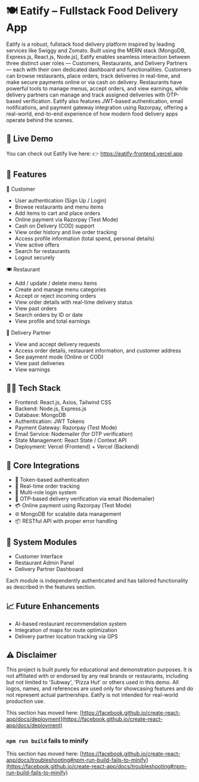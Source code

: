 # 🍽️ Eatify – Fullstack Food Delivery App

Eatify is a robust, fullstack food delivery platform inspired by leading services like Swiggy and Zomato. Built using the MERN stack (MongoDB, Express.js, React.js, Node.js), Eatify enables seamless interaction between three distinct user roles — Customers, Restaurants, and Delivery Partners — each with their own dedicated dashboard and functionalities. Customers can browse restaurants, place orders, track deliveries in real-time, and make secure payments online or via cash on delivery. Restaurants have powerful tools to manage menus, accept orders, and view earnings, while delivery partners can manage and track assigned deliveries with OTP-based verification. Eatify also features JWT-based authentication, email notifications, and payment gateway integration using Razorpay, offering a real-world, end-to-end experience of how modern food delivery apps operate behind the scenes.

## 🔗 Live Demo
You can check out Eatify live here:
👉 https://eatify-frontend.vercel.app

## 🚀 Features

👤 Customer
 - User authentication (Sign Up / Login)
 - Browse restaurants and menu items
 - Add items to cart and place orders
 - Online payment via Razorpay (Test Mode)
 - Cash on Delivery (COD) support
 - View order history and live order tracking
 - Access profile information (total spend, personal details)
 - View active offers
 - Search for restaurants
 - Logout securely

🍽️ Restaurant
 - Add / update / delete menu items
 - Create and manage menu categories
 - Accept or reject incoming orders
 - View order details with real-time delivery status
 - View past orders
 - Search orders by ID or date
 - View profile and total earnings

🛵 Delivery Partner
 - View and accept delivery requests
 - Access order details, restaurant information, and customer address
 - See payment mode (Online or COD)
 - View past deliveries
 - View earnings

## 🧑‍💻 Tech Stack

 - Frontend: React.js, Axios, Tailwind CSS
 - Backend: Node.js, Express.js
 - Database: MongoDB
 - Authentication: JWT Tokens
 - Payment Gateway: Razorpay (Test Mode)
 - Email Service: Nodemailer (for OTP verification)
 - State Management: React State / Context API
 - Deployment: Vercel (Frontend) + Vercel (Backend)

## 🔧 Core Integrations

 - 🔐 Token-based authentication
 - 🔄 Real-time order tracking
 - 🛂 Multi-role login system
 - 📧 OTP-based delivery verification via email (Nodemailer)
 - 💳 Online payment using Razorpay (Test Mode)
 - 🌐 MongoDB for scalable data management
 - 📦 RESTful API with proper error handling

## 🧩 System Modules

 - Customer Interface
 - Restaurant Admin Panel
 - Delivery Partner Dashboard

Each module is independently authenticated and has tailored functionality as described in the features section.

## 📈 Future Enhancements

 - AI-based restaurant recommendation system
 - Integration of maps for route optimization
 - Delivery partner location tracking via GPS

## ⚠️ Disclaimer

This project is built purely for educational and demonstration purposes.
It is not affiliated with or endorsed by any real brands or restaurants, including but not limited to 'Subway', 'Pizza Hut' or others used in this demo.
All logos, names, and references are used only for showcasing features and do not represent actual partnerships.
Eatify is not intended for real-world production use.

This section has moved here: [https://facebook.github.io/create-react-app/docs/deployment](https://facebook.github.io/create-react-app/docs/deployment)

### `npm run build` fails to minify

This section has moved here: [https://facebook.github.io/create-react-app/docs/troubleshooting#npm-run-build-fails-to-minify](https://facebook.github.io/create-react-app/docs/troubleshooting#npm-run-build-fails-to-minify)
